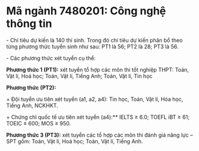 # Mã ngành 7480201: Công nghệ thông tin

\- Chỉ tiêu dự kiến là 140 thí sinh. Trong đó chỉ tiêu dự kiến phân bổ theo từng phương thức tuyển sinh như sau: PT1 là 56; PT2 là 28; PT3 là 56.

\- Các phương thức xét tuyển cụ thể:

**Phương thức 1 (PT1):** xét tuyển tổ hợp các môn thi tốt nghiệp THPT: Toán, Vật lí, Hoá học; Toán, Vật lí, Tiếng Anh; Toán, Vật lí, Tin học

**Phương thức (PT2):** 

\+ Đội tuyển ưu tiên xét tuyển (a1, a2, a4): Tin học, Toán, Vật lí, Hóa học, Tiếng Anh, NCKHKT.

\+ Chứng chỉ quốc tế ưu tiên xét tuyển (a4):** IELTS ≥ 6.0; TOEFL iBT ≥ 61; TOEIC ≥ 600; MOS ≥ 950.

**Phương thức 3 (PT3):** xét tuyển các tổ hợp các môn thi đánh giá năng lực – SPT gồm: Toán, Vật lí, Hoá học; Toán, Vật lí, Tiếng Anh.